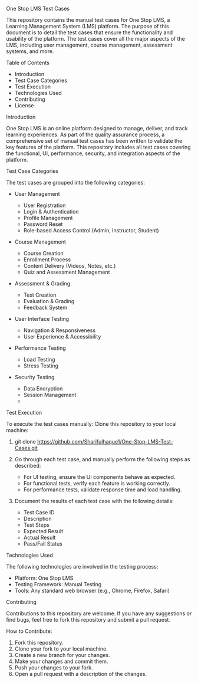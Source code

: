 ﻿One Stop LMS Test Cases
 
This repository contains the manual test cases for One Stop LMS, a Learning Management System (LMS) platform. The purpose of this document is to detail the test cases that ensure the functionality and usability of the platform. The test cases cover all the major aspects of the LMS, including user management, course management, assessment systems, and more.

Table of Contents

* Introduction
* Test Case Categories
* Test Execution
* Technologies Used
* Contributing
* License
  
Introduction

One Stop LMS is an online platform designed to manage, deliver, and track learning experiences. As part of the quality assurance process, a comprehensive set of manual test cases has been written to validate the key features of the platform.
This repository includes all test cases covering the functional, UI, performance, security, and integration aspects of the platform.

Test Case Categories

The test cases are grouped into the following categories:

* User Management
  
   * User Registration
   * Login & Authentication
   * Profile Management
   * Password Reset
   * Role-based Access Control (Admin, Instructor, Student)
     
* Course Management
  
   * Course Creation
   * Enrollment Process
   * Content Delivery (Videos, Notes, etc.)
   * Quiz and Assessment Management
     
* Assessment & Grading
  
   * Test Creation
   * Evaluation & Grading
   * Feedback System
     
* User Interface Testing
  
   * Navigation & Responsiveness
   * User Experience & Accessibility
     
* Performance Testing
  
   * Load Testing
   * Stress Testing
     
* Security Testing
  
   * Data Encryption
   * Session Management
   * 
Test Execution

To execute the test cases manually:
Clone this repository to your local machine:


1. git clone https://github.com/Sharifulhaque1/One-Stop-LMS-Test-Cases.git


2. Go through each test case, and manually perform the following steps as described:
   * For UI testing, ensure the UI components behave as expected.
   * For functional tests, verify each feature is working correctly.
   * For performance tests, validate response time and load handling.
     
3. Document the results of each test case with the following details:
   * Test Case ID
   * Description
   * Test Steps
   * Expected Result
   * Actual Result
   * Pass/Fail Status
     
Technologies Used

The following technologies are involved in the testing process:
* Platform: One Stop LMS
* Testing Framework: Manual Testing
* Tools: Any standard web browser (e.g., Chrome, Firefox, Safari)
  
Contributing

Contributions to this repository are welcome. If you have any suggestions or find bugs, feel free to fork this repository and submit a pull request.

How to Contribute:

1. Fork this repository.
2. Clone your fork to your local machine.
3. Create a new branch for your changes.
4. Make your changes and commit them.
5. Push your changes to your fork.
6. Open a pull request with a description of the changes.
   
